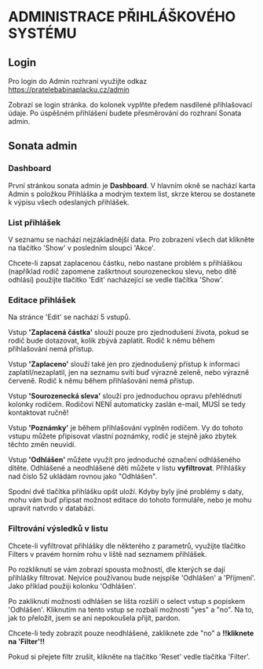 # ADMINISTRACE PŘIHLÁŠKOVÉHO SYSTÉMU

## Login
Pro login do Admin rozhraní využijte odkaz https://pratelebabinaplacku.cz/admin

Zobrazí se login stránka. do kolonek vyplňte předem nasdílené přihlašovací údaje. Po úspěšném přihlášení budete přesměrování do rozhraní Sonata admin.

## Sonata admin
### Dashboard
První stránkou sonata admin je **Dashboard**. V hlavním okně se nachází karta Admin s položkou Přihláška a modrým textem list, skrze kterou se dostanete k výpisu všech odeslaných přihlášek.

### List přihlášek
V seznamu se nachází nejzákladnější data. Pro zobrazení všech dat klikněte na tlačítko 'Show' v posledním sloupci 'Akce'.

Chcete-li zapsat zaplacenou částku, nebo nastane problém s přihláškou (například rodič zapomene zaškrtnout sourozeneckou slevu, nebo dítě odhlásí) použijte tlačítko 'Edit' nacházející se vedle tlačítka 'Show'.

### Editace přihlášek
Na stránce 'Edit' se nachází 5 vstupů. 

Vstup **'Zaplacená částka'** slouží pouze pro zjednodušení života, pokud se rodič bude dotazovat, kolik zbývá zaplatit. Rodič k němu během přihlašování nemá přístup.

Vstup **'Zaplaceno'** slouží také jen pro zjednodušený přístup k informaci zaplatil/nezaplatil, jen na seznamu svítí buď výrazně zeleně, nebo výrazně červeně. Rodič k němu během přihlašování nemá přístup.

Vstup **'Sourozenecká sleva'** slouží pro jednoduchou opravu přehlédnutí kolonky rodičem. Rodičovi NENÍ automaticky zaslán e-mail, MUSÍ se tedy kontaktovat ručně!

Vstup **'Poznámky'** je během přihlašování vyplněn rodičem. Vy do tohoto vstupu můžete připisovat vlastní poznámky, rodič je stejně jako zbytek těchto změn neuvidí.

Vstup **'Odhlášen'** můžete využít pro jednoduché označení odhlášeného dítěte. Odhlášené a neodhlášené děti můžete v listu **vyfiltrovat**. Přihlášky nad číslo 52 ukládám rovnou jako "Odhlášen".

Spodní dvě tlačítka přihlášku opšt uloží. Kdyby byly jiné problémy s daty, mohu vám buď připsat možnost editace do tohoto formuláře, nebo je mohu upravit natvrdo v databázi.
### Filtrování výsledků v listu
Chcete-li vyfiltrovat přihlášky dle některého z parametrů, využijte tlačítko Filters v pravém horním rohu v liště nad seznamem přihlášek.

Po rozkliknutí se vám zobrazí spousta možností, dle kterých se dají přihlášky filtrovat. Nejvíce používanou bude nejspíše 'Odhlášen' a 'Přijmení'. Jako příklad použiji kolonku 'Odhlášen'.

Po zakliknutí možnosti odhlášen se lišta rozšíří o select vstup s popiskem 'Odhlášen'. Kliknutím na tento vstup se rozbalí možnosti "yes" a "no". Na to, jak to přeložit, jsem se ani nepokoušela přijít, pardon.

Chcete-li tedy zobrazit pouze neodhlášené, zakliknete zde "no" a **!!kliknete na 'Filter'!!**

Pokud si přejete filtr zrušit, klikněte na tlačítko 'Reset' vedle tlačítka 'Filter'.
